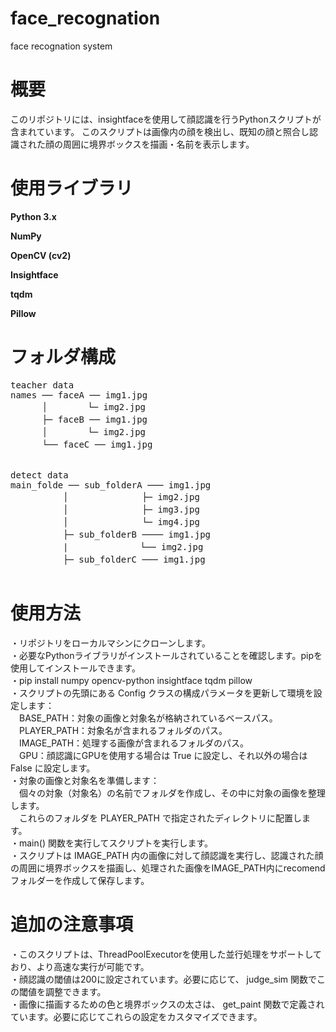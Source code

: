 # face_recognation  
face recognation system  

# 概要
このリポジトリには、insightfaceを使用して顔認識を行うPythonスクリプトが含まれています。
このスクリプトは画像内の顔を検出し、既知の顔と照合し認識された顔の周囲に境界ボックスを描画・名前を表示します。  

# 使用ライブラリ
**Python 3.x**

**NumPy**

**OpenCV (cv2)**

**Insightface**

**tqdm**

**Pillow**  

# フォルダ構成
<pre>
teacher data  
names ── faceA ── img1.jpg  
　　　 │　　　　 └─ img2.jpg  
　　　 ├─ faceB ── img1.jpg  
　　　 │　　　　 └─ img2.jpg  
　　　 └── faceC ── img1.jpg   


detect data  
main_folde ── sub_folderA ─── img1.jpg  
　　　　　　│　　　　　　    ├─ img2.jpg  
　　　　　　│　　　　　　    ├─ img3.jpg  
　　　　　　│　　　　　　    └─ img4.jpg  
　　　　　　├─ sub_folderB ──── img1.jpg  
　　　　　　|　　　　　　　  └── img2.jpg  
　　　　　　├─ sub_folderC ─── img1.jpg  

</pre>

# 使用方法
・リポジトリをローカルマシンにクローンします。  
・必要なPythonライブラリがインストールされていることを確認します。pipを使用してインストールできます。  
・pip install numpy opencv-python insightface tqdm pillow  
・スクリプトの先頭にある Config クラスの構成パラメータを更新して環境を設定します：  
　BASE_PATH：対象の画像と対象名が格納されているベースパス。  
　PLAYER_PATH：対象名が含まれるフォルダのパス。  
　IMAGE_PATH：処理する画像が含まれるフォルダのパス。  
　GPU：顔認識にGPUを使用する場合は True に設定し、それ以外の場合は False に設定します。  
・対象の画像と対象名を準備します：  
　個々の対象（対象名）の名前でフォルダを作成し、その中に対象の画像を整理します。  
　これらのフォルダを PLAYER_PATH で指定されたディレクトリに配置します。  
・main() 関数を実行してスクリプトを実行します。  
・スクリプトは IMAGE_PATH 内の画像に対して顔認識を実行し、認識された顔の周囲に境界ボックスを描画し、処理された画像をIMAGE_PATH内にrecomendフォルダーを作成して保存します。  

# 追加の注意事項
・このスクリプトは、ThreadPoolExecutorを使用した並行処理をサポートしており、より高速な実行が可能です。  
・顔認識の閾値は200に設定されています。必要に応じて、 judge_sim 関数でこの閾値を調整できます。  
・画像に描画するための色と境界ボックスの太さは、 get_paint 関数で定義されています。必要に応じてこれらの設定をカスタマイズできます。  
  
